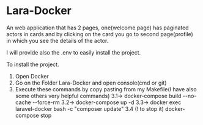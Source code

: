 # Lara-Docker

An web application that has 2 pages, one(welcome page) has paginated actors in cards and by clicking on the card you go to second page(profile) in which you see the details of the actor.

I will provide also the .env to easily install the project.

To install the project.
1. Open Docker
2. Go on the Folder Lara-Docker and open console(cmd or git)
3. Execute these commands by copy pasting from my Makefile(I have also some others very helpful commands)
3.1-> docker-compose build --no-cache --force-rm
3.2-> docker-compose up -d
3.3-> docker exec laravel-docker bash -c "composer update"
3.4 (! to stop it) docker-compose stop
